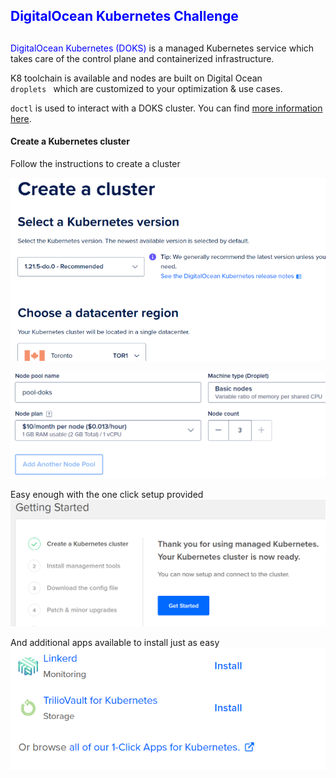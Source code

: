 ## <span style="color:blue">DigitalOcean Kubernetes Challenge</span>

##
<span style="color:blue">DigitalOcean Kubernetes (DOKS) </span> is a managed Kubernetes service which takes care of the control plane and containerized infrastructure. 

K8 toolchain is available and nodes are built on Digital Ocean <code> droplets </code> which are customized to your optimization & use cases.

<code>doctl</code> is used to interact with a DOKS cluster. You can find [more information here](https://github.com/digitalocean/doctl). 

#### Create a Kubernetes cluster

Follow the instructions to create a cluster

![](static/clustercreate1.png?raw=true)

![](static/clustercreate2.png?raw=true)

Easy enough with the one click setup provided
![](static/clustercreate3.png?raw=true)

And additional apps available to install just as easy
![](static/clustercreate4.png?raw=true)



